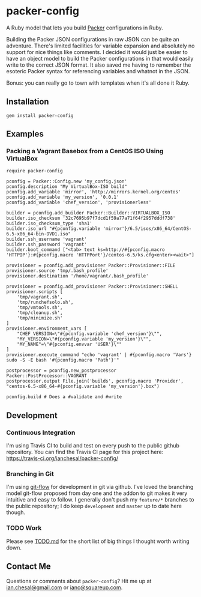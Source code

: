 # packer-config

A Ruby model that lets you build [Packer](http://packer.io) configurations in Ruby.

Building the Packer JSON configurations in raw JSON can be quite an adventure.
There's limited facilities for variable expansion and absolutely no support for
nice things like comments. I decided it would just be easier to have an object
model to build the Packer configurations in that would easily write to the
correct JSON format. It also saved me having to remember the esoteric Packer
syntax for referencing variables and whatnot in the JSON.

Bonus: you can really go to town with templates when it's all done it Ruby.

## Installation

    gem install packer-config

## Examples

### Packing a Vagrant Basebox from a CentOS ISO Using VirtualBox

    require packer-config

    pconfig = Packer::Config.new 'my_config.json'
    pconfig.description "My VirtualBox-ISO build"
    pconfig.add_variable 'mirror', 'http://mirrors.kernel.org/centos'
    pconfig.add_variable 'my_version', '0.0.1'
    pconfig.add_variable 'chef_version', 'provisionerless'

    builder = pconfig.add_builder Packer::Builder::VIRTUALBOX_ISO
    builder.iso_checksum '32c7695b97f7dcd1f59a77a71f64f2957dddf738'
    builder.iso_checksum_type 'sha1'
    builder.iso_url "#{pconfig.variable 'mirror'}/6.5/isos/x86_64/CentOS-6.5-x86_64-bin-DVD1.iso"
    builder.ssh_username 'vagrant'
    builder.ssh_password 'vagrant'
    builder.boot_command ["<tab> text ks=http://#{pconfig.macro 'HTTPIP'}:#{pconfig.macro 'HTTPPort'}/centos-6.5/ks.cfg<enter><wait>"]

    provisioner = pconfig.add_provisioner Packer::Provisioner::FILE
    provisioner.source 'tmp/.bash_profile'
    provisioner.destination '/home/vagrant/.bash_profile'

    provisioner = pconfig.add_provisioner Packer::Provisioner::SHELL
    provisioner.scripts [
        'tmp/vagrant.sh',
        'tmp/runchefsolo.sh',
        'tmp/vmtools.sh',
        'tmp/cleanup.sh',
        'tmp/minimize.sh'
    ]
    provisioner.environment_vars [
        "CHEF_VERSION=\"#{pconfig.variable 'chef_version'}\"",
        "MY_VERSION=\"#{pconfig.variable 'my_version'}\"",
        "MY_NAME"=\"#{pconfig.envvar 'USER'}\""
    ]
    provisioner.execute_command "echo 'vagrant' | #{pconfig.macro 'Vars'} sudo -S -E bash '#{pconfig.macro 'Path'}'"

    postprocessor = pconfig.new_postprocessor Packer::PostProcessor::VAGRANT
    postprocessor.output File.join('builds', pconfig.macro 'Provider', "centos-6.5-x86_64-#{pconfig.variable 'my_version'}.box")

    pconfig.build # Does a #validate and #write

## Development

### Continuous Integration

I'm using Travis CI to build and test on every push to the public github repository. You can find the Travis CI page for this project here: https://travis-ci.org/ianchesal/packer-config/

### Branching in Git

I'm using [git-flow](http://nvie.com/posts/a-successful-git-branching-model/) for development in git via github. I've loved the branching model git-flow proposed from day one and the addon to git makes it very intuitive and easy to follow. I generally don't push my `feature/*` branches to the public repository; I do keep `development` and `master` up to date here though.

### TODO Work

Please see [TODO.md](TODO.md) for the short list of big things I thought worth writing down.

## Contact Me

Questions or comments about `packer-config`? Hit me up at ian.chesal@gmail.com or ianc@squareup.com.